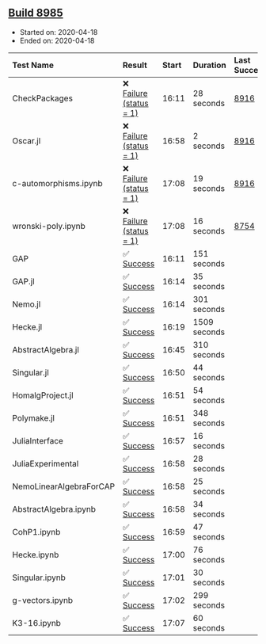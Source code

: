 ## [Build 8985](https://oscarci.mathematik.uni-kl.de/job/oscar/8985/)

* Started on: 2020-04-18
* Ended on: 2020-04-18

| Test Name    | Result | Start | Duration | Last Success | First Failure |
|:-------------|:-------|:------|:---------|:-------------|:--------------|
| CheckPackages | ❌ [Failure (status = 1)](https://oscarci.mathematik.uni-kl.de/job/oscar/8985/artifact/logs/build-8985/CheckPackages.log) | 16:11 | 28 seconds | [8916](https://oscarci.mathematik.uni-kl.de/job/oscar/8916/) | [8920](https://oscarci.mathematik.uni-kl.de/job/oscar/8920/) |
| Oscar.jl | ❌ [Failure (status = 1)](https://oscarci.mathematik.uni-kl.de/job/oscar/8985/artifact/logs/build-8985/Oscar.jl.log) | 16:58 | 2 seconds | [8916](https://oscarci.mathematik.uni-kl.de/job/oscar/8916/) | [8920](https://oscarci.mathematik.uni-kl.de/job/oscar/8920/) |
| c-automorphisms.ipynb | ❌ [Failure (status = 1)](https://oscarci.mathematik.uni-kl.de/job/oscar/8985/artifact/logs/build-8985/c-automorphisms.ipynb.log) | 17:08 | 19 seconds | [8916](https://oscarci.mathematik.uni-kl.de/job/oscar/8916/) | [8920](https://oscarci.mathematik.uni-kl.de/job/oscar/8920/) |
| wronski-poly.ipynb | ❌ [Failure (status = 1)](https://oscarci.mathematik.uni-kl.de/job/oscar/8985/artifact/logs/build-8985/wronski-poly.ipynb.log) | 17:08 | 16 seconds | [8754](https://oscarci.mathematik.uni-kl.de/job/oscar/8754/) | [8755](https://oscarci.mathematik.uni-kl.de/job/oscar/8755/) |
| GAP | ✅ [Success](https://oscarci.mathematik.uni-kl.de/job/oscar/8985/artifact/logs/build-8985/GAP.log) | 16:11 | 151 seconds |  |  |
| GAP.jl | ✅ [Success](https://oscarci.mathematik.uni-kl.de/job/oscar/8985/artifact/logs/build-8985/GAP.jl.log) | 16:14 | 35 seconds |  |  |
| Nemo.jl | ✅ [Success](https://oscarci.mathematik.uni-kl.de/job/oscar/8985/artifact/logs/build-8985/Nemo.jl.log) | 16:14 | 301 seconds |  |  |
| Hecke.jl | ✅ [Success](https://oscarci.mathematik.uni-kl.de/job/oscar/8985/artifact/logs/build-8985/Hecke.jl.log) | 16:19 | 1509 seconds |  |  |
| AbstractAlgebra.jl | ✅ [Success](https://oscarci.mathematik.uni-kl.de/job/oscar/8985/artifact/logs/build-8985/AbstractAlgebra.jl.log) | 16:45 | 310 seconds |  |  |
| Singular.jl | ✅ [Success](https://oscarci.mathematik.uni-kl.de/job/oscar/8985/artifact/logs/build-8985/Singular.jl.log) | 16:50 | 44 seconds |  |  |
| HomalgProject.jl | ✅ [Success](https://oscarci.mathematik.uni-kl.de/job/oscar/8985/artifact/logs/build-8985/HomalgProject.jl.log) | 16:51 | 54 seconds |  |  |
| Polymake.jl | ✅ [Success](https://oscarci.mathematik.uni-kl.de/job/oscar/8985/artifact/logs/build-8985/Polymake.jl.log) | 16:51 | 348 seconds |  |  |
| JuliaInterface | ✅ [Success](https://oscarci.mathematik.uni-kl.de/job/oscar/8985/artifact/logs/build-8985/JuliaInterface.log) | 16:57 | 16 seconds |  |  |
| JuliaExperimental | ✅ [Success](https://oscarci.mathematik.uni-kl.de/job/oscar/8985/artifact/logs/build-8985/JuliaExperimental.log) | 16:58 | 28 seconds |  |  |
| NemoLinearAlgebraForCAP | ✅ [Success](https://oscarci.mathematik.uni-kl.de/job/oscar/8985/artifact/logs/build-8985/NemoLinearAlgebraForCAP.log) | 16:58 | 25 seconds |  |  |
| AbstractAlgebra.ipynb | ✅ [Success](https://oscarci.mathematik.uni-kl.de/job/oscar/8985/artifact/logs/build-8985/AbstractAlgebra.ipynb.log) | 16:58 | 34 seconds |  |  |
| CohP1.ipynb | ✅ [Success](https://oscarci.mathematik.uni-kl.de/job/oscar/8985/artifact/logs/build-8985/CohP1.ipynb.log) | 16:59 | 47 seconds |  |  |
| Hecke.ipynb | ✅ [Success](https://oscarci.mathematik.uni-kl.de/job/oscar/8985/artifact/logs/build-8985/Hecke.ipynb.log) | 17:00 | 76 seconds |  |  |
| Singular.ipynb | ✅ [Success](https://oscarci.mathematik.uni-kl.de/job/oscar/8985/artifact/logs/build-8985/Singular.ipynb.log) | 17:01 | 30 seconds |  |  |
| g-vectors.ipynb | ✅ [Success](https://oscarci.mathematik.uni-kl.de/job/oscar/8985/artifact/logs/build-8985/g-vectors.ipynb.log) | 17:02 | 299 seconds |  |  |
| K3-16.ipynb | ✅ [Success](https://oscarci.mathematik.uni-kl.de/job/oscar/8985/artifact/logs/build-8985/K3-16.ipynb.log) | 17:07 | 60 seconds |  |  |
